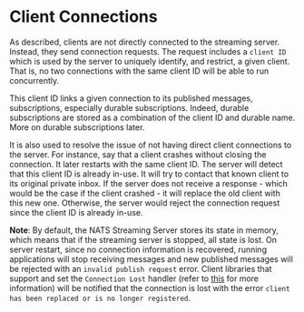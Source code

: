 # Client Connections

As described, clients are not directly connected to the streaming server. Instead, they send connection requests. The request includes a `client ID` which is used by the server to uniquely identify, and restrict, a given client. That is, no two connections with the same client ID will be able to run concurrently.

This client ID links a given connection to its published messages, subscriptions, especially durable subscriptions. Indeed, durable subscriptions are stored as a combination of the client ID and durable name. More on durable subscriptions later.

It is also used to resolve the issue of not having direct client connections to the server. For instance, say that a client crashes without closing the connection. It later restarts with the same client ID. The server will detect that this client ID is already in-use. It will try to contact that known client to its original private inbox. If the server does not receive a response - which would be the case if the client crashed - it will replace the old client with this new one. Otherwise, the server would reject the connection request since the client ID is already in-use.

**Note**: By default, the NATS Streaming Server stores its state in memory, which means that if the streaming server is stopped, all state is lost. On server restart, since no connection information is recovered, running applications will stop receiving messages and new published messages will be rejected with an `invalid publish request` error. Client libraries that support and set the `Connection Lost` handler \(refer to [this](https://github.com/nats-io/stan.go#connection-status) for more information\) will be notified that the connection is lost with the error `client has been replaced or is no longer registered`.
